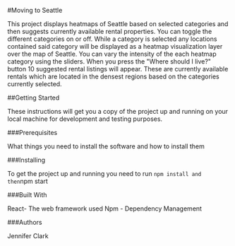#Moving to Seattle

This project displays heatmaps of Seattle based on selected categories and then suggests currently available rental properties. You can toggle the different categories on or off. While a category is selected any locations contained said category will be displayed as a heatmap visualization layer over the map of Seattle. You can vary the intensity of the each heatmap category using the sliders. When you press the "Where should I live?" button 10 suggested rental listings will appear. These are currently available rentals which are located in the densest regions based on the categories currently selected.

##Getting Started

These instructions will get you a copy of the project up and running on your local machine for development and testing purposes.

###Prerequisites

What things you need to install the software and how to install them

###Installing

To get the project up and running you need to run
`npm install and then`npm start

###Built With

React- The web framework used
Npm - Dependency Management

###Authors

Jennifer Clark
